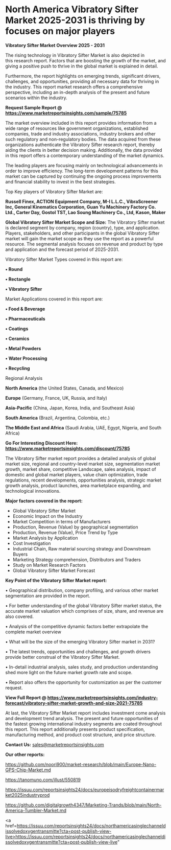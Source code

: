 # North America Vibratory Sifter Market 2025-2031 is thriving by focuses on major players

<Strong> Vibratory Sifter Market Overview 2025 - 2031</strong>

The rising technology in Vibratory Sifter Market is also depicted in this research report. Factors that are boosting the growth of the market, and giving a positive push to thrive in the global market is explained in detail.

Furthermore, the report highlights on emerging trends, significant drivers, challenges, and opportunities, providing all necessary data for thriving in the industry. This report market research offers a comprehensive perspective, including an in-depth analysis of the present and future scenarios within the industry.

<strong>Request Sample Report @ <a href=https://www.marketreportsinsights.com/sample/75785>https://www.marketreportsinsights.com/sample/75785</a></strong>

The market overview included in this report provides information from a wide range of resources like government organizations, established companies, trade and industry associations, industry brokers and other such regulatory and non-regulatory bodies. The data acquired from these organizations authenticate the Vibratory Sifter research report, thereby aiding the clients in better decision making. Additionally, the data provided in this report offers a contemporary understanding of the market dynamics.

The leading players are focusing mainly on technological advancements in order to improve efficiency. The long-term development patterns for this market can be captured by continuing the ongoing process improvements and financial stability to invest in the best strategies.

Top Key players of Vibratory Sifter Market are:

<strong>Russell Finex, ACTION Equipment Company, M-I L.L.C., VibraScreener Inc, General Kinematics Corporation, Guan Yu Machinery Factory Co. Ltd., Carter Day, Gostol TST, Lao Soung Machinery Co., Ltd, Kason, Maker</strong>

<strong><b>Global Vibratory Sifter Market Scope and Size:</b></strong>
The Vibratory Sifter market is declared segment by company, region (country), type, and application. Players, stakeholders, and other participants in the global Vibratory Sifter market will gain the market scope as they use the report as a powerful resource. The segmental analysis focuses on revenue and product by type and application and the forecast period of 2025-2031.

Vibratory Sifter Market Types covered in this report are:

<strong>• Round

• Rectangle

• Vibratory Sifter</strong>

Market Applications covered in this report are:

<strong>• Food & Beverage

• Pharmaceuticals

• Coatings

• Ceramics

• Metal Powders

• Water Processing

• Recycling</strong> 

Regional Analysis

<strong>North America</strong> (the United States, Canada, and Mexico)

<strong>Europe</strong> (Germany, France, UK, Russia, and Italy)

<strong>Asia-Pacific</strong> (China, Japan, Korea, India, and Southeast Asia)

<strong>South America</strong> (Brazil, Argentina, Colombia, etc.)

<strong>The Middle East and Africa</strong> (Saudi Arabia, UAE, Egypt, Nigeria, and South Africa)

<strong>Go For Interesting Discount Here: <a href=https://www.marketreportsinsights.com/discount/75785>https://www.marketreportsinsights.com/discount/75785</a></strong>

The Vibratory Sifter market report provides a detailed analysis of global market size, regional and country-level market size, segmentation market growth, market share, competitive Landscape, sales analysis, impact of domestic and global market players, value chain optimization, trade regulations, recent developments, opportunities analysis, strategic market growth analysis, product launches, area marketplace expanding, and technological innovations.

<strong><b>Major factors covered in the report:</b></strong>
<ul>
  <li>Global Vibratory Sifter Market </li>
  <li>Economic Impact on the Industry</li>
  <li>Market Competition in terms of Manufacturers</li>
  <li>Production, Revenue (Value) by geographical segmentation</li>
  <li>Production, Revenue (Value), Price Trend by Type</li>
  <li>Market Analysis by Application</li>
  <li>Cost Investigation</li>
  <li>Industrial Chain, Raw material sourcing strategy and Downstream Buyers</li>
  <li>Marketing Strategy comprehension, Distributors and Traders</li>
  <li>Study on Market Research Factors</li>
  <li>Global Vibratory Sifter Market Forecast</li>
</ul>

<strong><b>Key Point of the Vibratory Sifter Market report:</b></strong>

• Geographical distribution, company profiling, and various other market segmentation are provided in the report.

• For better understanding of the global Vibratory Sifter market status, the accurate market valuation which comprises of size, share, and revenue are also covered.

• Analysis of the competitive dynamic factors better extrapolate the complete market overview

• What will be the size of the emerging Vibratory Sifter market in 2031?

• The latest trends, opportunities and challenges, and growth drivers provide better construal of the Vibratory Sifter Market.

• In-detail industrial analysis, sales study, and production understanding shed more light on the future market growth rate and scope.

• Report also offers the opportunity for customization as per the customer request.

<strong><b>View Full Report @ <a href=https://www.marketreportsinsights.com/industry-forecast/vibratory-sifter-market-growth-and-size-2021-75785>https://www.marketreportsinsights.com/industry-forecast/vibratory-sifter-market-growth-and-size-2021-75785</a></b></strong>


At last, the Vibratory Sifter Market report includes investment come analysis and development trend analysis. The present and future opportunities of the fastest growing international industry segments are coated throughout this report. This report additionally presents product specification, manufacturing method, and product cost structure, and price structure.

<strong>Contact Us:</strong>
sales@marketreportsinsights.com

<strong>Our other reports:</strong>

<a href=https://github.com/noori900/market-research/blob/main/Europe-Nano-GPS-Chip-Market.md>https://github.com/noori900/market-research/blob/main/Europe-Nano-GPS-Chip-Market.md</a>

<a href=https://tanomuno.com/illust/550819>https://tanomuno.com/illust/550819</a>

<a href=https://issuu.com/reportsinsights24/docs/europeisodryfreightcontainermarket2025industryprod>https://issuu.com/reportsinsights24/docs/europeisodryfreightcontainermarket2025industryprod</a>

<a href=https://github.com/digitalgrowth4347/Marketing-Trands/blob/main/North-America-Tumbler-Market.md>https://github.com/digitalgrowth4347/Marketing-Trands/blob/main/North-America-Tumbler-Market.md</a>

<a href=https://issuu.com/reportsinsights24/docs/northamericasinglechanneldissolvedoxygentransmitte?cta=post-publish-view-live>https://issuu.com/reportsinsights24/docs/northamericasinglechanneldissolvedoxygentransmitte?cta=post-publish-view-live</a>"
